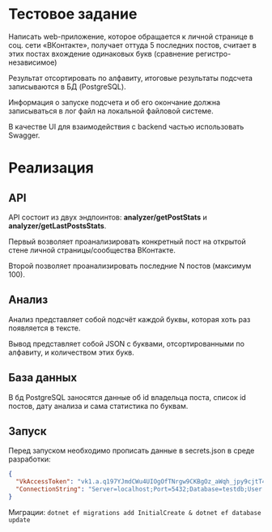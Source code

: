 # Тестовое задание
Написать web-приложение, которое обращается к личной странице в соц. сети «ВКонтакте», получает оттуда 5 последних постов, считает в этих постах вхождение одинаковых букв (сравнение регистро-независимое) 

Результат отсортировать по алфавиту, итоговые результаты подсчета записываются в БД (PostgreSQL). 

Информация о запуске подсчета и об его окончание должна записываться в лог файл на локальной файловой системе. 

В качестве UI для взаимодействия с backend частью использовать Swagger.

# Реализация
## API
API состоит из двух эндпоинтов: __analyzer/getPostStats__ и __analyzer/getLastPostsStats__.

Первый возволяет проанализировать конкретный пост на открытой стене личной страницы/сообщества ВКонтакте.

Второй позволяет проанализировать последние N постов (максимум 100).

## Анализ
Анализ представляет собой подсчёт каждой буквы, которая хоть раз появляется в тексте.

Вывод представляет собой JSON с буквами, отсортированными по алфавиту, и количеством этих букв.

## База данных
В бд PostgreSQL заносятся данные об id владельца поста, список id постов, дату анализа и сама статистика по буквам.

## Запуск
Перед запуском необходимо прописать данные в secrets.json в среде разработки:
```json
{
  "VkAccessToken": "vk1.a.q197YJmdCWu4UIOgOfTNrgw9CKBgOz_aWqh_jpy9cjtT4KhrqoSY738rpNuzDudojqEszG7IuNgxuFiFTBUgZruBPViRhakyZQT4pzjbDaNteyRekgknBJbxWvpPVhMe9cCo4XTNGHhQR8CTwDBnDmi6arDW92n-UxPHo4MKPU46ZPMgZMVFp_T*******************************",
  "ConnectionString": "Server=localhost;Port=5432;Database=testdb;User Id=admin;Password=admin;"
}
```

Миграции: `dotnet ef migrations add InitialCreate & dotnet ef database update`

